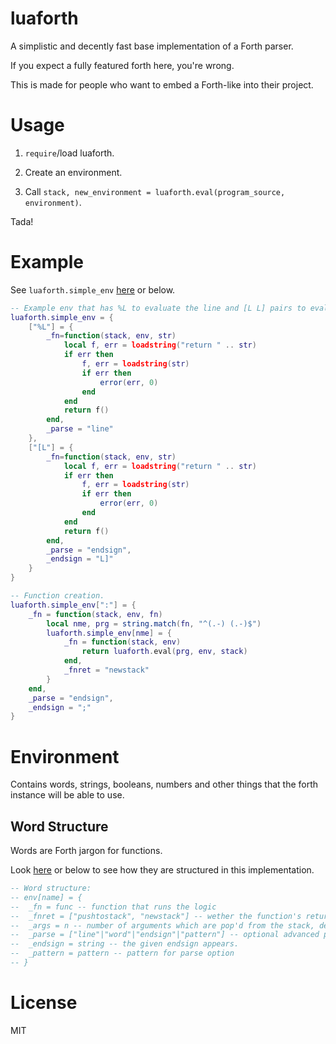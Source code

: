 # luaforth

A simplistic and decently fast base implementation of a Forth parser.

If you expect a fully featured forth here, you're wrong.

This is made for people who want to embed a Forth-like into their project.

# Usage

1. `require`/load luaforth.

2. Create an environment.

3. Call `stack, new_environment = luaforth.eval(program_source, environment)`.

Tada!

# Example

See `luaforth.simple_env` [here](https://github.com/vifino/luaforth/blob/master/luaforth.lua#L132-L766) or below.

```lua
-- Example env that has %L to evaluate the line and [L L] pairs to evalute a small block of lua code.
luaforth.simple_env = {
	["%L"] = {
		_fn=function(stack, env, str)
			local f, err = loadstring("return " .. str)
			if err then
				f, err = loadstring(str)
				if err then
					error(err, 0)
				end
			end
			return f()
		end,
		_parse = "line"
	},
	["[L"] = {
		_fn=function(stack, env, str)
			local f, err = loadstring("return " .. str)
			if err then
				f, err = loadstring(str)
				if err then
					error(err, 0)
				end
			end
			return f()
		end,
		_parse = "endsign",
		_endsign = "L]"
	}
}

-- Function creation.
luaforth.simple_env[":"] = {
	_fn = function(stack, env, fn)
		local nme, prg = string.match(fn, "^(.-) (.-)$")
		luaforth.simple_env[nme] = {
			_fn = function(stack, env)
				return luaforth.eval(prg, env, stack)
			end,
			_fnret = "newstack"
		}
	end,
	_parse = "endsign",
	_endsign = ";"
}
```

# Environment

Contains words, strings, booleans, numbers and other things that the forth instance will be able to use.

## Word Structure

Words are Forth jargon for functions.

Look [here](ihttps://github.com/vifino/luaforth/blob/master/luaforth.lua#L7-L15) or below to see how they are structured in this implementation.

```lua
-- Word structure:
-- env[name] = {
--  _fn = func -- function that runs the logic
--  _fnret = ["pushtostack", "newstack"] -- wether the function's return values should be added to the stack or _be_ the stack. Defaults to pushtostack.
--  _args = n -- number of arguments which are pop'd from the stack, defaults to 0
--  _parse = ["line"|"word"|"endsign"|"pattern"] -- optional advanced parsing, line passes the whole line to the word, word only the next word, pattern parses given pattern, endsign until...
--  _endsign = string -- the given endsign appears.
--  _pattern = pattern -- pattern for parse option
-- }
```

# License
MIT
